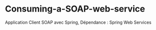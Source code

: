# Consuming-a-SOAP-web-service
Application Client SOAP avec Spring, Dépendance : Spring Web Services
